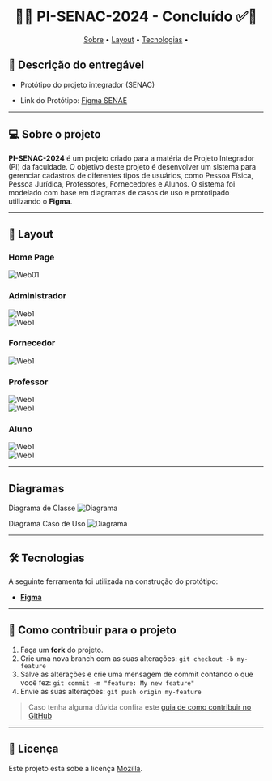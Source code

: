 <!-- MODELO PROJETO FINALIZADO -->
<h1 align="center"> 
	  🚀✅ PI-SENAC-2024 - Concluído ✅🚀
</h1>

<!-- ---------------------------------------------------------------------- -->

<!-- MODELO MENU DE NAVEGAÇÃO -->
<p align="center">
 <a href="#-sobre-o-projeto">Sobre</a> •
 <a href="#-layout">Layout</a> • 
 <a href="#-tecnologias">Tecnologias</a> • 
</p>

<!-- ---------------------------------------------------------------------- -->

## 📄 Descrição do entregável

- Protótipo do projeto integrador (SENAC)

- Link do Protótipo: [Figma SENAE](https://www.figma.com/design/dHQvQTkmRjeWIHb87NFTDF/Untitled?node-id=0-1&t=GAfjvH0BCGAvi1z2-1)

---

<!-- ---------------------------------------------------------------------- -->

## 💻 Sobre o projeto

**PI-SENAC-2024** é um projeto criado para a matéria de Projeto Integrador (PI) da faculdade. O objetivo deste projeto é desenvolver um sistema para gerenciar cadastros de diferentes tipos de usuários, como Pessoa Física, Pessoa Jurídica, Professores, Fornecedores e Alunos. O sistema foi modelado com base em diagramas de casos de uso e prototipado utilizando o **Figma**.

---
<!-- ---------------------------------------------------------------------- -->

<!-- EXEMPLO DE LAYOUT: -->
## 🎨 Layout

### Home Page
![Web01](https://github.com/MatheusAlvarez/PI-SENAC-2024/blob/main/_assets/01.png)<br>


### Administrador
![Web1](https://github.com/MatheusAlvarez/PI-SENAC-2024/blob/main/_assets/02_.png)<br>
![Web1](https://github.com/MatheusAlvarez/PI-SENAC-2024/blob/main/_assets/02_02.png)<br>

### Fornecedor
![Web1](https://github.com/MatheusAlvarez/PI-SENAC-2024/blob/main/_assets/03_.png)<br>

### Professor
![Web1](https://github.com/MatheusAlvarez/PI-SENAC-2024/blob/main/_assets/04_.png)<br>
![Web1](https://github.com/MatheusAlvarez/PI-SENAC-2024/blob/main/_assets/02_02.png)<br>

### Aluno
![Web1](https://github.com/MatheusAlvarez/PI-SENAC-2024/blob/main/_assets/05_.png)<br>
![Web1](https://github.com/MatheusAlvarez/PI-SENAC-2024/blob/main/_assets/02_02.png)<br>

---
<!-- ---------------------------------------------------------------------- -->

<!-- EXEMPLO DE LAYOUT: -->
## Diagramas

Diagrama de Classe
![Diagrama](https://github.com/MatheusAlvarez/PI-SENAC-2024/blob/main/_assets/db_diagrama_de_classes.jpg)<br>

Diagrama Caso de Uso
![Diagrama](https://github.com/MatheusAlvarez/PI-SENAC-2024/blob/main/_assets/diagrama%20de%20casos%20de%20uso.png)<br>

---
<!-- ---------------------------------------------------------------------- -->

<!-- MODELO DE TECNOLOGIAS -->
## 🛠 Tecnologias

A seguinte ferramenta foi utilizada na construção do protótipo:

-   **[Figma](https://help.figma.com/hc/en-us)**

---

<!-- ---------------------------------------------------------------------- -->

<!-- MODELO DE COMO CONTRIBUIR PARA O PROJETO -->
## 💪 Como contribuir para o projeto

1. Faça um **fork** do projeto.
2. Crie uma nova branch com as suas alterações: `git checkout -b my-feature`
3. Salve as alterações e crie uma mensagem de commit contando o que você fez: `git commit -m "feature: My new feature"`
4. Envie as suas alterações: `git push origin my-feature`
> Caso tenha alguma dúvida confira este [guia de como contribuir no GitHub](./CONTRIBUTING.md)

---

<!-- ---------------------------------------------------------------------- -->

<!-- MODELO DE LICENÇA -->
## 📝 Licença

Este projeto esta sobe a licença [Mozilla](./LICENSE).

